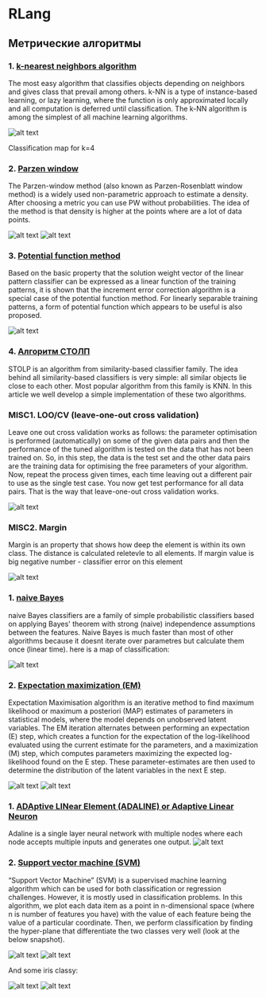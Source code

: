 # RLang

## Метрические алгоритмы

### 1. [k-nearest neighbors algorithm](https://github.com/Dembele/RLang/tree/master/knn)
The most easy algorithm that classifies objects depending on neighbors and gives class that prevail among others. k-NN is a type of instance-based learning, or lazy learning, where the function is only approximated locally and all computation is deferred until classification. The k-NN algorithm is among the simplest of all machine learning algorithms.

![alt text](https://github.com/Dembele/RLang/blob/master/knn/knn.png?raw=true "4-NN")

Classification map for k=4

### 2.  [Parzen window](https://github.com/Dembele/RLang/tree/master/pw)
The Parzen-window method (also known as Parzen-Rosenblatt window method) is a widely used non-parametric approach to estimate a density. After choosing a metric you can use PW without probabilities. The idea of the method is that density is higher at the points where are a lot of data points.

![alt text](https://github.com/Dembele/RLang/blob/master/pw/PW.png?raw=true "class map")
![alt text](https://github.com/Dembele/RLang/blob/master/pw/loo.pw.png?raw=true "LOO error to Width ratio")

### 3. [Potential function method](https://github.com/Dembele/RLang/tree/master/pf)
Based on the basic property that the solution weight vector of the linear pattern classifier can be expressed as a linear function of the training patterns, it is shown that the increment error correction algorithm is a special case of the potential function method. For linearly separable training patterns, a form of potential function which appears to be useful is also proposed.

![alt text](https://github.com/Dembele/RLang/blob/master/pf/PF.png?raw=true "potentials")

### 4. [Алгоритм СТОЛП](https://github.com/Dembele/RLang/tree/master/stolp)
STOLP is an algorithm from similarity-based classifier family. The idea behind all similarity-based classifiers is very simple: all similar objects lie close to each other. Most popular algorithm from this family is KNN. In this article we well develop a simple implementation of these two algorithms.

### MISC1. LOO/CV (leave-one-out cross validation)
Leave one out cross validation works as follows:  the parameter optimisation is performed (automatically) on some of the given data pairs and then the performance of the tuned algorithm is tested on the data that has not been trained on.  So, in this step, the data is the test set and the other data pairs are the training data for optimising the free parameters of your algorithm.  Now, repeat the process given times, each time leaving out a different pair to use as the single test case.  You now get test performance for all data pairs.  That is the way that leave-one-out cross validation works.

![alt text](https://github.com/Dembele/RLang/blob/master/knn/loo.knn.png?raw=true "loo for knn")

### MISC2. Margin
Margin is an property that shows how deep the element is within its own class. The distance is calculated reletevle to all elements. 
If margin value is big negative number - classifier error on this element

![alt text](https://github.com/Dembele/RLang/blob/master/marg/margin.png?raw=true "margin for irises")

### 1. [naive Bayes](https://github.com/Dembele/RLang/tree/master/naiveBayes)
naive Bayes classifiers are a family of simple probabilistic classifiers based on applying Bayes' theorem with strong (naive) independence assumptions between the features. Naive Bayes is much faster than most of other algorithms because it doesnt iterate over parametres but calculate them once (linear time).
here is a map of classification:

![alt text](https://github.com/Dembele/RLang/blob/master/naiveBayes/naive.png?raw=true "Bayes class map")

### 2. [Expectation maximization (EM)](https://github.com/Dembele/RLang/tree/master/EM)
Expectation Maximisation algorithm is an iterative method to find maximum likelihood or maximum a posteriori (MAP) estimates of parameters in statistical models, where the model depends on unobserved latent variables. The EM iteration alternates between performing an expectation (E) step, which creates a function for the expectation of the log-likelihood evaluated using the current estimate for the parameters, and a maximization (M) step, which computes parameters maximizing the expected log-likelihood found on the E step. These parameter-estimates are then used to determine the distribution of the latent variables in the next E step.

![alt text](https://github.com/Dembele/RLang/blob/master/EM/init.png?raw=true "EM unclass")
![alt text](https://github.com/Dembele/RLang/blob/master/EM/done.png?raw=true "EM class")

### 1. [ADAptive LINear Element (ADALINE) or Adaptive Linear Neuron](https://github.com/Dembele/RLang/tree/master/ADALINE)
Adaline is a single layer neural network with multiple nodes where each node accepts multiple inputs and generates one output.
![alt text](https://github.com/Dembele/RLang/blob/master/ADALINE/Adaline.png?raw=true "ADALINE")

### 2. [Support vector machine (SVM)](https://github.com/Dembele/RLang/tree/master/SVM)
“Support Vector Machine” (SVM) is a supervised machine learning algorithm which can be used for both classification or regression challenges. However,  it is mostly used in classification problems. In this algorithm, we plot each data item as a point in n-dimensional space (where n is number of features you have) with the value of each feature being the value of a particular coordinate. Then, we perform classification by finding the hyper-plane that differentiate the two classes very well (look at the below snapshot).

![alt text](https://github.com/Dembele/RLang/blob/master/SVM/linear.png?raw=true "SVM no diff")
![alt text](https://github.com/Dembele/RLang/blob/master/SVM/linear_OK.png?raw=true "SVM with diff")

And some iris classy:

![alt text](https://github.com/Dembele/RLang/blob/master/SVM/iris.png?raw=true "SVM iris no diff")
![alt text](https://github.com/Dembele/RLang/blob/master/SVM/iris_OK.png?raw=true "SVM iris with diff")
